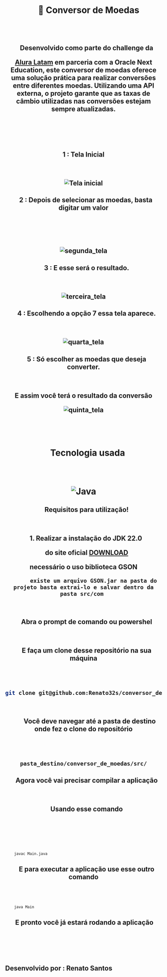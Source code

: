 <h1 align = center>

     💱 Conversor de Moedas



<br>

</h1>

<h2 align = center>

    Desenvolvido como parte do challenge da 



[Alura Latam](https://www.aluracursos.com/) em parceria com a Oracle Next Education, este conversor de moedas oferece uma solução prática para realizar conversões entre diferentes moedas. Utilizando uma API externa, o projeto garante que as taxas de câmbio utilizadas nas conversões estejam sempre atualizadas.



<br>

    



</h2>

<h2 align= center>

1 : Tela Inicial



<br>



![Tela inicial](/prints/Captura%20de%20tela%202024-10-04%20220629.png)

</h2>



<h2 align = center>

   2 : Depois de selecionar as moedas, basta digitar um valor



<br>

    

![segunda_tela](/prints/Captura%20de%20tela%202024-10-04%20220753.png)

</h2>



<h2 align = center>

    3 : E esse será o resultado.



<br>



![terceira_tela](/prints/Captura%20de%20tela%202024-10-04%20220827.png)

</h2>



<h2 align = center>

    4 : Escolhendo a opção 7 essa tela aparece.



<br>



![quarta_tela](/prints/Captura%20de%20tela%202024-10-04%20220851.png)

</h2>

<h2 align = center>

    5 : Só escolher as moedas que deseja converter.



<br>

E assim você terá o resultado da conversão

![quinta_tela](/prints/Captura%20de%20tela%202024-10-04%20221011.png)

</h2>

<br>


<div align = center>

    <h1>
    Tecnologia usada

<br>


![Java](https://img.shields.io/badge/java-%23ED8B00.svg?style=for-the-badge&logo=openjdk&logoColor=white)

</h1>



</div>



<h2 align = center>

    Requisitos para utilização!



<br>

   1. Realizar a instalação do JDK 22.0

    do site oficial
    [DOWNLOAD](https://download.oracle.com/java/22/latest/jdk-22_windows-x64_bin.exe)
  
  
 necessário o uso biblioteca GSON
        
          existe um arquivo GSON.jar na pasta do projeto basta extrai-lo e salvar dentro da pasta src/com 


<br>






    Abra o prompt de comando ou powershel

<br>

    E faça um clone desse repositório na sua máquina



<br>



````bash

git clone git@github.com:Renato32s/conversor_de_moedas.git

````



<br>

        Você deve navegar até a pasta de destino onde fez o clone do repositório



<br>



````bash

pasta_destino/conversor_de_moedas/src/

````
</h2>

<h2 align = center>

    Agora você vai precisar compilar a aplicação



<br>

    Usando esse comando

    

<br>



</h2>



````bash    

    javac Main.java

````

<h2 align = center>

    E para executar a aplicação use esse outro comando



<br>

</h2>



````bash

    java Main

````

<h2 align = center>

 E pronto você já estará rodando a aplicação

 

<br>



## Desenvolvido por : Renato Santos


